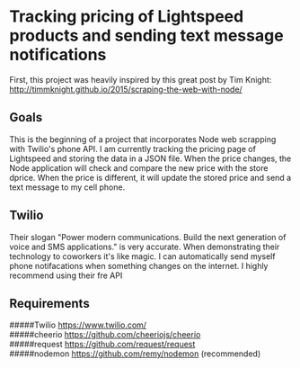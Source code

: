 # Tracking pricing of Lightspeed products and sending text message notifications

First, this project was heavily inspired by this great post by Tim Knight:  
http://timmknight.github.io/2015/scraping-the-web-with-node/

## Goals
This is the beginning of a project that incorporates Node web scrapping with Twilio's phone API. 
I am currently tracking the pricing page of Lightspeed and storing the data in a JSON file.
When the price changes, the Node application will check and compare the new price with the store dprice.
When the price is different, it will update the stored price and send a text message to my cell phone. 

## Twilio 
Their slogan "Power modern communications. Build the next generation of voice and SMS applications." is very accurate. 
When demonstrating their technology to coworkers it's like magic. I can automatically send myself phone notifacations 
when something changes on the internet. 
I highly recommend using their fre API

## Requirements
#####Twilio https://www.twilio.com/  
#####cheerio https://github.com/cheeriojs/cheerio  
#####request https://github.com/request/request  
#####nodemon https://github.com/remy/nodemon (recommended)  

